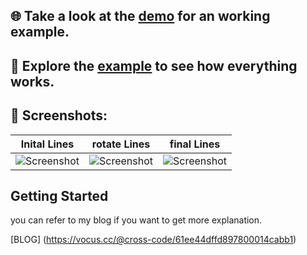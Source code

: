 ## 🌐️ Take a look at the [demo] for an working example.

## 🔬️ Explore the [example] to see how everything works.

## 📸️ Screenshots:

|     Inital Lines      |     rotate Lines      |     final Lines      |
| :----------------------: | :-------------------: | :---------------------: |
| ![Screenshot][initial] | ![Screenshot][rotation] | ![Screenshot][selection] |


## Getting Started

you can refer to my blog if you want to get more explanation.
 
[BLOG] (https://vocus.cc/@cross-code/61ee44dffd897800014cabb1)


[demo]: https://github.com/crosscode-software/roulette_wheel_selection
[example]: https://github.com/crosscode-software/roulette_wheel_selection/tree/main/example

[initial]: https://github.com/crosscode-software/roulette_wheel_selection/tree/main/.github/assets/initial_status.png
[rotation]: https://github.com/crosscode-software/roulette_wheel_selection/tree/main/.github/assets/rotation_status.png
[selection]: https://github.com/crosscode-software/roulette_wheel_selection/tree/main/.github/assets/selection_status.png
